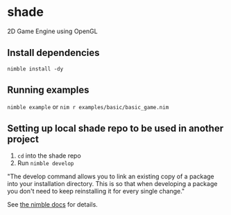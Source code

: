 # shade

2D Game Engine using OpenGL

## Install dependencies

`nimble install -dy`

## Running examples

`nimble example` or
`nim r examples/basic/basic_game.nim`

## Setting up local shade repo to be used in another project

1. `cd` into the shade repo
2. Run `nimble develop`

"The develop command allows you to link an existing copy of a package into your installation directory. This is so that when developing a package you don't need to keep reinstalling it for every single change."

See [the nimble docs](https://github.com/nim-lang/nimble#nimble-develop) for details.

